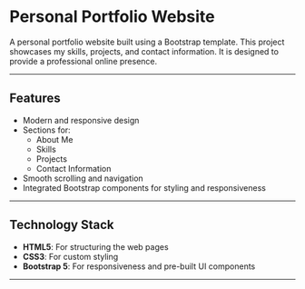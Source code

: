 # Personal Portfolio Website

A personal portfolio website built using a Bootstrap template. This project showcases my skills, projects, and contact information. It is designed to provide a professional online presence.

---

## Features

- Modern and responsive design
- Sections for:
  - About Me
  - Skills
  - Projects
  - Contact Information
- Smooth scrolling and navigation
- Integrated Bootstrap components for styling and responsiveness

---

## Technology Stack

- **HTML5**: For structuring the web pages
- **CSS3**: For custom styling
- **Bootstrap 5**: For responsiveness and pre-built UI components

---
